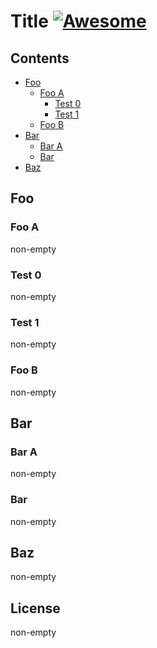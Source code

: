 # Title [![Awesome](https://awesome.re/badge.svg)](https://awesome.re)

## Contents

- [Foo](#foo)
  - [Foo A](#foo-a)
    - [Test 0](#test-0)
    - [Test 1](#test-1)
  - [Foo B](#foo-b)
- [Bar](#bar)
  - [Bar A](#bar-a)
  - [Bar](#bar-1)
- [Baz](#baz)

## Foo

### Foo A

non-empty

### Test 0

non-empty

### Test 1

non-empty

### Foo B

non-empty

## Bar

### Bar A

non-empty

### Bar

non-empty

## Baz

non-empty

## License

non-empty
